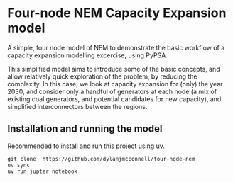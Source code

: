 # Four-node NEM Capacity Expansion model

A simple, four node model of NEM to demonstrate the basic workflow of a capacity expansion modelling excercise, using PyPSA. 

This simplified model aims to introduce some of the basic concepts, and allow relatively quick exploration of the problem, by reducing the complexity.  In this case, we look at capacity expansion for (only) the year 2030, and consider only a handful of generators at each node (a mix of existing coal generators, and potential candidates for new capacity), and simplified interconnectors between the regions. 

## Installation and running the model

Recommended to install and run this project using [uv](https://docs.astral.sh/uv/getting-started/installation/). 

```
git clone  https://github.com/dylanjmcconnell/four-node-nem
uv sync
uv run jupter notebook
```